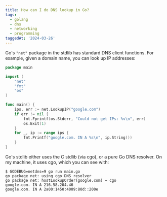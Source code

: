 ```yaml
---
title: How can I do DNS lookup in Go?
tags:
  - golang
  - dns
  - networking
  - programming
taggedAt: '2024-03-26'
---
```


Go's `"net"` package in the stdlib has standard DNS client functions.
For example, given a domain name, you can look up IP addresses:

```go
package main

import (
	"net"
	"fmt"
	"os"
)

func main() {
	ips, err := net.LookupIP("google.com")
	if err != nil {
		fmt.Fprintf(os.Stderr, "Could not get IPs: %v\n", err)
		os.Exit(1)
	}
	for _, ip := range ips {
		fmt.Printf("google.com. IN A %s\n", ip.String())
	}
}
```

Go's stdlib either uses the C stdlib (via cgo), or a pure Go DNS resolver.
On my machine, it uses cgo, which you can see with:

```
$ GODEBUG=netdns=9 go run main.go
go package net: using cgo DNS resolver
go package net: hostLookupOrder(google.com) = cgo
google.com. IN A 216.58.204.46
google.com. IN A 2a00:1450:4009:80d::200e
```

